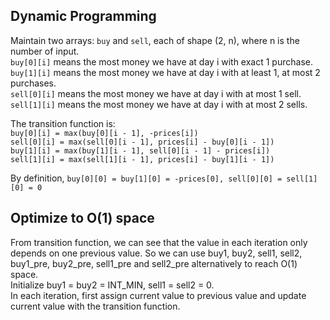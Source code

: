 ## Dynamic Programming  
Maintain two arrays: `buy` and `sell`, each of shape (2, n), where n is the number of input.  
`buy[0][i]` means the most money we have at day i with exact 1 purchase.  
`buy[1][i]` means the most money we have at day i with at least 1, at most 2 purchases.  
`sell[0][i]` means the most money we have at day i with at most 1 sell.  
`sell[1][i]` means the most money we have at day i with at most 2 sells.  
  
The transition function is:  
`buy[0][i] = max(buy[0][i - 1], -prices[i])`  
`sell[0][i] = max(sell[0][i - 1], prices[i] - buy[0][i - 1])`  
`buy[1][i] = max(buy[1][i - 1], sell[0][i - 1] - prices[i])`  
`sell[1][i] = max(sell[1][i - 1], prices[i] - buy[1][i - 1])`  
  
By definition, `buy[0][0] = buy[1][0] = -prices[0], sell[0][0] = sell[1][0] = 0`  

## Optimize to O(1) space  
From transition function, we can see that the value in each iteration only depends on one previous value. So we can use buy1, buy2, sell1, sell2, buy1_pre, buy2_pre, sell1_pre and sell2_pre alternatively to reach O(1) space.  
Initialize buy1 = buy2 = INT_MIN, sell1 = sell2 = 0.  
In each iteration, first assign current value to previous value and update current value with the transition function.

